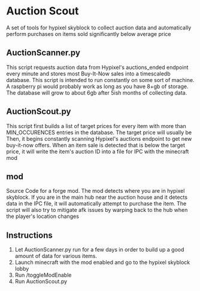 # Auction Scout
A set of tools for hypixel skyblock to collect auction data and automatically perform purchases on items sold significantly below average price

## AuctionScanner.py
This script requests auction data from Hypixel's auctions_ended endpoint every minute and stores most Buy-It-Now sales into a timescaledb database. This script is intended to run constantly on some sort of machine. A raspberry pi would probably work as long as you have 8+gb of storage. The database will grow to about 6gb after 5ish months of collecting data.

## AuctionScout.py
This script first builds a list of target prices for every item with more than MIN_OCCURENCES entries in the database. The target price will usually be Then, it begins constantly scanning Hypixel's auctions endpoint to get new buy-it-now offers. When an item sale is detected that is below the target price, it will write the item's auction ID into a file for IPC with the minecraft mod

## mod
Source Code for a forge mod. The mod detects where you are in hypixel skyblock. If you are in the main hub near the auction house and it detects data in the IPC file, it will automatically attempt to purchase the item. The script will also try to mitigate afk issues by warping back to the hub when the player's location changes

## Instructions

1. Let AuctionScanner.py run for a few days in order to build up a good amount of data for various items.
2. Launch minecraft with the mod enabled and go to the hypixel skyblock lobby
3. Run /toggleModEnable
4. Run AuctionScout.py

